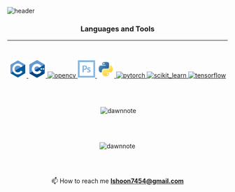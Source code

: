 ![header](https://capsule-render.vercel.app/api?type=waving&color=0:00FFFF,100:00BFFF&height=300&section=header&text=Shoon%202&fontSize=90&animation=twinkling&fontColor=FFFFFF)

<div align = "center">
  
<!-- <h3 align="center">A passionate frontend developer from India</h3> -->

<!-- <p align="center"> <img src="https://komarev.com/ghpvc/?username=dawnnote&label=Profile%20views&color=0e75b6&style=flat" alt="dawnnote" /> </p> -->

<!-- <p align="center"> <a href="https://twitter.com/" target="blank"><img src="https://img.shields.io/twitter/follow/?logo=twitter&style=for-the-badge" alt="" /></a> </p> -->

<!-- <h3 align="center">Connect with me:</h3> -->
<p align="center">
</p>

<h3 align="center">Languages and Tools</h3>
<hr/>
<br>
<p align="center"> <a href="https://www.cprogramming.com/" target="_blank" rel="noreferrer"> <img src="https://raw.githubusercontent.com/devicons/devicon/master/icons/c/c-original.svg" alt="c" width="40" height="40"/> </a> <a href="https://www.w3schools.com/cpp/" target="_blank" rel="noreferrer"> <img src="https://raw.githubusercontent.com/devicons/devicon/master/icons/cplusplus/cplusplus-original.svg" alt="cplusplus" width="40" height="40"/> </a> <a href="https://opencv.org/" target="_blank" rel="noreferrer"> <img src="https://www.vectorlogo.zone/logos/opencv/opencv-icon.svg" alt="opencv" width="40" height="40"/> </a> <a href="https://www.photoshop.com/en" target="_blank" rel="noreferrer"> <img src="https://raw.githubusercontent.com/devicons/devicon/master/icons/photoshop/photoshop-line.svg" alt="photoshop" width="40" height="40"/> </a> <a href="https://www.python.org" target="_blank" rel="noreferrer"> <img src="https://raw.githubusercontent.com/devicons/devicon/master/icons/python/python-original.svg" alt="python" width="40" height="40"/> </a> <a href="https://pytorch.org/" target="_blank" rel="noreferrer"> <img src="https://www.vectorlogo.zone/logos/pytorch/pytorch-icon.svg" alt="pytorch" width="40" height="40"/> </a> <a href="https://scikit-learn.org/" target="_blank" rel="noreferrer"> <img src="https://upload.wikimedia.org/wikipedia/commons/0/05/Scikit_learn_logo_small.svg" alt="scikit_learn" width="40" height="40"/> </a> <a href="https://www.tensorflow.org" target="_blank" rel="noreferrer"> <img src="https://www.vectorlogo.zone/logos/tensorflow/tensorflow-icon.svg" alt="tensorflow" width="40" height="40"/> </a> </p>
<br>
<br>


<p>&nbsp;<img align="center" src="https://github-readme-stats.vercel.app/api?username=dawnnote&show_icons=true&locale=en" alt="dawnnote" /></p>
<br>
<br>
<!-- <p><img align="left" src="https://github-readme-stats.vercel.app/api/top-langs?username=dawnnote&show_icons=true&locale=en&layout=compact" alt="dawnnote" /></p> 
-->
<p><img align="center" src="https://github-readme-streak-stats.herokuapp.com/?user=dawnnote&" alt="dawnnote" /></p>
<br>
<br>

<!-- - 🌱 I’m currently learning **Python** -->
 📫 How to reach me **lshoon7454@gmail.com**

  </div>
